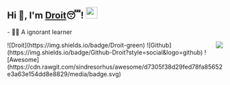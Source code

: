 
<h2>  Hi 👋, I'm <a href="https://right202209.github.io" target="_blank">Droit</a>😴! <img src="https://user-images.githubusercontent.com/5679180/79618120-0daffb80-80be-11ea-819e-d2b0fa904d07.gif" width="27px"></h2>
<p>- 👨‍🎓 A ignorant learner </p>

<img align="right" src="https://github-readme-stats.vercel.app/api?username=Right202209&show_icons=true&hide_border=true&icon_color=586069&title_color=a0a9af">
![Droit](https://img.shields.io/badge/Droit-green)
![Github](https://img.shields.io/badge/Github-Droit?style=social&logo=github)
![Awesome](https://cdn.rawgit.com/sindresorhus/awesome/d7305f38d29fed78fa85652e3a63e154dd8e8829/media/badge.svg)
